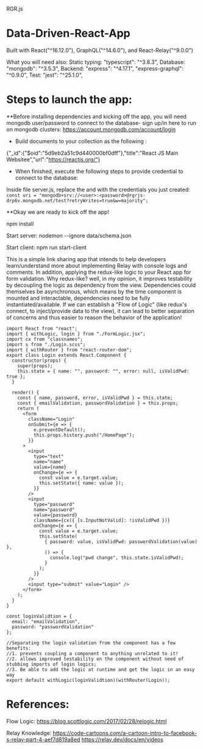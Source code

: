 RGR.js
# Data-Driven-React-App
Built with React("^16.12.0"), GraphQL("^14.6.0"), and React-Relay("^9.0.0")

What you will need also:
Static typing: "typescript": "^3.8.3",
Database: "mongodb": "^3.5.3",
Backend:  "express": "^4.17.1",
          "express-graphql": "^0.9.0",
Test: "jest": "^25.1.0",

# Steps to launch the app:

**Before installing dependencies and kicking off the app, you will need mongodb user/password to connect to the database- sign up/in here to run on mongodb clusters: https://account.mongodb.com/account/login

* Build documents to your collection as the following :

{"_id":{"$oid":"5d9eb2a51c9d440000bf0dff"},"title":"React JS Main Websitee","url":"https://reactjs.org/"}

* When finished, execute the following steps to provide credential to connect to the database:

Inside file server.js, replace the <user> and <password> with the credentials you just created:  
`const uri =
  "mongodb+srv://<user>:<password>@rgrjs-drp6v.mongodb.net/test?retryWrites=true&w=majority";`

**Okay we are ready to kick off the app!

npm install

Start server:
nodemon --ignore data/schema.json

Start client:
npm run start-client



This is a simple link sharing app that intends to help developers learn/understand more about implementing Relay with console logs and comments. In addition, applying the redux-like logic to your React app for form validation. Why redux-like? well, in my opinion, it improves testability by decoupling the logic as dependency from the view. Dependencies could themselves be asynchronous, which means by the time component is mounted and interactable, dependencies need to be fully instantiated/available. If we can establish a "Flow of Logic" (like redux's connect, to inject/provide data to the view), it can lead to better separation of concerns and thus easier to reason the behavior of the application!
```
import React from "react";
import { withLogic, login } from "./FormLogic.jsx";
import cx from "classnames";
import s from "./Login.scss";
import { withRouter } from "react-router-dom";
export class Login extends React.Component {
  constructor(props) {
    super(props);
    this.state = { name: "", password: "", error: null, isValidPwd: true };
  }

  render() {
    const { name, password, error, isValidPwd } = this.state;
    const { emailValidation, passwordValidation } = this.props;
    return (
      <form
        className="Login"
        onSubmit={e => {
          e.preventDefault();
          this.props.history.push("/HomePage");
        }}
      >
        <input
          type="text"
          name="name"
          value={name}
          onChange={e => {
            const value = e.target.value;
            this.setState({ name: value });
          }}
        />
        <input
          type="password"
          name="password"
          value={password}
          className={cx({ [s.InputNotValid]: !isValidPwd })}
          onChange={e => {
            const value = e.target.value;
            this.setState(
              { password: value, isValidPwd: passwordValidation(value) },
              () => {
                console.log("pwd change", this.state.isValidPwd);
              }
            );
          }}
        />
        <input type="submit" value="Login" />
      </form>
    );
  }
}

const loginValidtion = {
  email: "emailValidation",
  password: "passwordValidation"
};

//Separating the login validation from the component has a few benefits:
//1. prevents coupling a component to anything unrelated to it!
//2. allows improved testability on the component without need of stubbing imports of login logics;
//3. Be able to add the logic at runtime and get the logic in an easy way
export default withLogic(loginValidtion)(withRouter(Login));

```
# References:
Flow Logic: 
https://blog.scottlogic.com/2017/02/28/relogic.html

Relay Knowledge:
https://code-cartoons.com/a-cartoon-intro-to-facebook-s-relay-part-4-aef7d819a8ed
https://relay.dev/docs/en/videos


